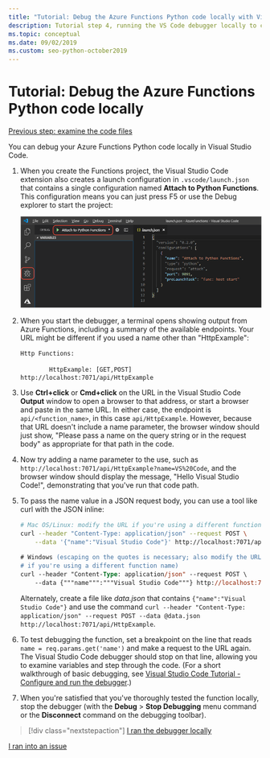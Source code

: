 ```yaml
---
title: "Tutorial: Debug the Azure Functions Python code locally with Visual Studio Code"
description: Tutorial step 4, running the VS Code debugger locally to check your Python code.
ms.topic: conceptual
ms.date: 09/02/2019
ms.custom: seo-python-october2019
---
```


# Tutorial: Debug the Azure Functions Python code locally

[Previous step: examine the code files](tutorial-vs-code-serverless-python-03.md)

You can debug your Azure Functions Python code locally in Visual Studio Code.

1. When you create the Functions project, the Visual Studio Code extension also creates a launch configuration in `.vscode/launch.json` that contains a single configuration named **Attach to Python Functions**. This configuration means you can just press F5 or use the Debug explorer to start the project:

    ![Configuration for Debug explorer to start a Python project](media/tutorial-vs-code-serverless-python/configuration-to-start-a-python-project-for-debugging.png)

1. When you start the debugger, a terminal opens showing output from Azure Functions, including a summary of the available endpoints. Your URL might be different if you used a name other than "HttpExample":

    ```output
    Http Functions:

            HttpExample: [GET,POST] http://localhost:7071/api/HttpExample
    ```

1. Use **Ctrl+click** or **Cmd+click** on the URL in the Visual Studio Code **Output** window to open a browser to that address, or start a browser and paste in the same URL. In either case, the endpoint is `api/<function_name>`, in this case `api/HttpExample`. However, because that URL doesn't include a name parameter, the browser window should just show, "Please pass a name on the query string or in the request body" as appropriate for that path in the code.

1. Now try adding a name parameter to the use, such as `http://localhost:7071/api/HttpExample?name=VS%20Code`, and the browser window should display the message, "Hello Visual Studio Code!", demonstrating that you've run that code path.

1. To pass the name value in a JSON request body, you can use a tool like curl with the JSON inline:

    ```bash
    # Mac OS/Linux: modify the URL if you're using a different function name
    curl --header "Content-Type: application/json" --request POST \
        --data '{"name":"Visual Studio Code"}' http://localhost:7071/api/HttpExample
    ```

    ```ps
    # Windows (escaping on the quotes is necessary; also modify the URL
    # if you're using a different function name)
    curl --header "Content-Type: application/json" --request POST \
        --data {"""name""":"""Visual Studio Code"""} http://localhost:7071/api/HttpExample
    ```

    Alternately, create a file like *data.json* that contains `{"name":"Visual Studio Code"}` and use the command `curl --header "Content-Type: application/json" --request POST --data @data.json http://localhost:7071/api/HttpExample`.

1. To test debugging the function, set a breakpoint on the line that reads `name = req.params.get('name')` and make a request to the URL again. The Visual Studio Code debugger should stop on that line, allowing you to examine variables and step through the code. (For a short walkthrough of basic debugging, see [Visual Studio Code Tutorial - Configure and run the debugger](https://code.visualstudio.com/docs/python/python-tutorial#configure-and-run-the-debugger).)

1. When you're satisfied that you've thoroughly tested the function locally, stop the debugger (with the **Debug** > **Stop Debugging** menu command or the **Disconnect** command on the debugging toolbar).

> [!div class="nextstepaction"]
> [I ran the debugger locally](tutorial-vs-code-serverless-python-05.md)

[I ran into an issue](https://www.research.net/r/PWZWZ52?tutorial=vscode-functions-python&step=04-test-debug)
